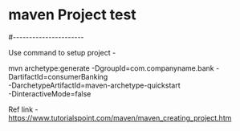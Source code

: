 # maven Project test
#----------------------

Use command to setup project -

mvn archetype:generate -DgroupId=com.companyname.bank
-DartifactId=consumerBanking  \
-DarchetypeArtifactId=maven-archetype-quickstart \
-DinteractiveMode=false

Ref link - 
https://www.tutorialspoint.com/maven/maven_creating_project.htm
